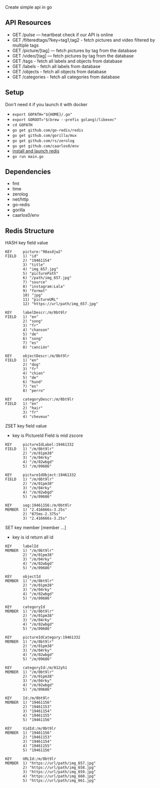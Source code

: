Create simple api in go

## API Resources

- GET /pulse — heartbeat check if our API is online
- GET /filteredtags/?key=tag1,tag2 - fetch pictures and video filtered by multiple tags
- GET /picture/[tag] — fetch pictures by tag from the database
- GET /video/[tag] — fetch pictures by tag from the database
- GET /tags - fetch all labels and objects from database
- GET /labels - fetch all labels from database
- GET /objects - fetch all objects from database
- GET /categories - fetch all categories from database

## Setup

Don't need it if you launch it with docker

* ```export GOPATH="${HOME}/.go"```
* ```export GOROOT="$(brew --prefix golang)/libexec"```
* ```cd GOPATH```
* ```go get github.com/go-redis/redis```
* ```go get github.com/gorilla/mux```
* ```go get github.com/rs/zerolog```
* ```go get github.com/caarlos0/env```
* [install and launch redis](https://redis.io/topics/quickstart)
* ```go run main.go```

## Dependencies

* fmt
* time
* zerolog
* net/http
* go-redis
* gorilla
* caarlos0/env

## Redis Structure

HASH    key field value

```
KEY     picture:"98asdjw2"
FIELD   1) "id"
        2) "19461154"
        3) "title"
        4) "img_657.jpg"
        5) "picturePath"
        6) "/path/img_657.jpg"
        7) "source"
        8) "instagram:Lala"
        9) "format"
        10) "jpg"
        11) "pictureURL"
        12) "https://url/path/img_657.jpg"
```

```
KEY     labelDescr:/m/0bt9lr
FIELD   1) "en"
        2) "song"
        3) "fr"
        4) "chanson"
        5) "de"
        6) "song"
        7) "es"
        8) "canción"
```

```
KEY     objectDescr:/m/0bt9lr
FIELD   1) "en"
        2) "dog"
        3) "fr"
        4) "chien"
        5) "de"
        6) "hund"
        7) "es"
        8) "perro"
```

```
KEY     categoryDescr:/m/0bt9lr
FIELD   1) "en"
        2) "hair"
        3) "fr"
        4) "cheveux"
```

ZSET    key field value
- key is PictureId Field is mid zscore

```
KEY     pictureIdLabel:19461332
FIELD   1) "/m/0bt9lr"
        2) "/m/01pm38"
        3) "/m/04rky"
        4) "/m/02wbgd"
        5) "/m/09686"
```

```
KEY     pictureIdObject:19461332
FIELD   1) "/m/0bt9lr"
        2) "/m/01pm38"
        3) "/m/04rky"
        4) "/m/02wbgd"
        5) "/m/09686"
```

```
KEY     seg:19461156:/m/0bt9lr
MEMBER  1) "2.416666s-3.25s"
        2) "875ms-2.375s"
        3) "2.416666s-3.25s"
```

SET     key member [member ...]
 - key is id return all id

```
KEY     labelId
MEMBER  1) "/m/0bt9lr"
        2) "/m/01pm38"
        3) "/m/04rky"
        4) "/m/02wbgd"
        5) "/m/09686"
```

```
KEY     objectId
MEMBER  1) "/m/0bt9lr"
        2) "/m/01pm38"
        3) "/m/04rky"
        4) "/m/02wbgd"
        5) "/m/09686"
```

```
KEY     categoryId
MEMBER  1) "/m/0bt9lr"
        2) "/m/01pm38"
        3) "/m/04rky"
        4) "/m/02wbgd"
        5) "/m/09686"
```

```
KEY     pictureIdCategory:19461332
MEMBER  1) "/m/0bt9lr"
        2) "/m/01pm38"
        3) "/m/04rky"
        4) "/m/02wbgd"
        5) "/m/09686"
```

```
KEY     categoryId:/m/012yh1
MEMBER  1) "/m/0bt9lr"
        2) "/m/01pm38"
        3) "/m/04rky"
        4) "/m/02wbgd"
        5) "/m/09686"
```

```
KEY     Id:/m/0bt9lr
MEMBER  1) "19461156"
        2) "19461153"
        3) "19461154"
        4) "19461155"
        5) "19461156"
```

```
KEY     VidId:/m/0bt9lr
MEMBER  1) "19461156"
        2) "19461153"
        3) "19461154"
        4) "19461155"
        5) "19461156"
```

```
KEY     URLId:/m/0bt9lr
MEMBER  1) "https://url/path/img_657.jpg"
        2) "https://url/path/img_658.jpg"
        3) "https://url/path/img_659.jpg"
        4) "https://url/path/img_660.jpg"
        5) "https://url/path/img_661.jpg"
```
